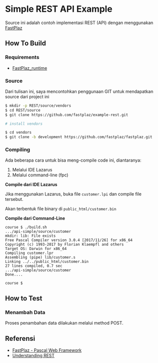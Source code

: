 # Simple REST API Example

Source ini adalah contoh implementasi REST (API) dengan menggunakan [FastPlaz](http://www.fastplaz.com)

## How To Build

### Requirements

- [FastPlaz_runtime](http://www.fastplaz.com/)


### Source

Dari tulisan ini, saya mencontohkan penggunaan GIT untuk mendapatkan source dari project ini


```bash
$ mkdir -p REST/source/vendors
$ cd REST/source
$ git clone https://github.com/fastplaz/example-rest.git

# install vendors

$ cd vendors
$ git clone -b development https://github.com/fastplaz/fastplaz.git


```


### Compiling


Ada beberapa cara untuk bisa meng-compile code ini, diantaranya:

1. Melalui IDE Lazarus
2. Melalui command-line (fpc)

**Compile dari IDE Lazarus**

Jika menggunakan Lazarus, buka file `customer.lpi` dan compile file tersebut.

Akan terbentuk file binary di `public_html/customer.bin`

**Compile dari Command-Line**

```
course $ ./build.sh 
.../api-simple/source/customer
mkdir: lib: File exists
Free Pascal Compiler version 3.0.4 [2017/11/26] for x86_64
Copyright (c) 1993-2017 by Florian Klaempfl and others
Target OS: Darwin for x86_64
Compiling customer.lpr
Assembling (pipe) lib/customer.s
Linking ../../public_html/customer.bin
27 lines compiled, 0.7 sec
.../api-simple/source/customer
Done....

course $ 
```

## How to Test


### Menambah Data

Proses penambahan data dilakukan melalui method POST.


## Referensi


- [FastPlaz - Pascal Web Framework](http://www.fastplaz.com)
- [Understanding REST](https://github.com/fastplaz/fastplaz/blob/development/REST.md)

